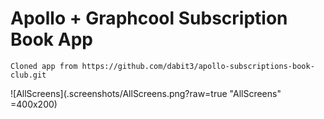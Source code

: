 # Apollo + Graphcool Subscription Book App

```
Cloned app from https://github.com/dabit3/apollo-subscriptions-book-club.git
```

![AllScreens](.screenshots/AllScreens.png?raw=true "AllScreens" =400x200)
